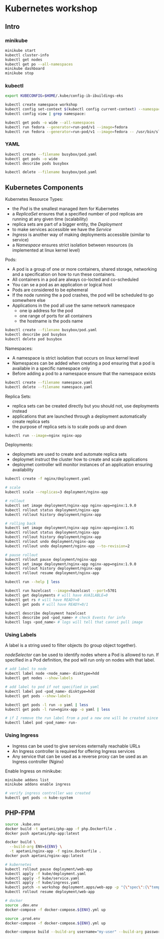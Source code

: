 # Kubernetes workshop

## Intro

### minikube

```sh
minikube start
kubectl cluster-info
kubectl get nodes
kubectl get po --all-namespaces
minikube dashboard
minikube stop
```

### kubectl

```sh
export KUBECONFIG=$HOME/.kube/config-ib-ibuildings-eks

kubectl create namespace workshop
kubectl config set-context $(kubectl config current-context) --namespace=workshop
kubectl config view | grep namespace:

kubectl get pods -o wide --all-namespaces
kubectl run fedora --generator=run-pod/v1 --image=fedora
kubectl run fedora --generator=run-pod/v1 --image=fedora -- /usr/bin/sleep 3000
```

### YAML

```sh
kubectl create --filename busybox/pod.yaml
kubectl get pods -o wide
kubectl describe pods busybox

kubectl delete --filename busybox/pod.yaml
```

## Kubernetes Components

Kubernetes Resource Types:

* the _Pod_ is the smallest managed item for Kubernetes
* a _ReplicaSet_ ensures that a specified number of pod replicas are running at any given time (scalability)
* replica sets are part of a bigger entity, the _Deployment_
* to make services accessible we have the _Service_
* _Ingress_ is another way of making deployments accessible (similar to service)
* a _Namespace_ ensures strict isolation between resources (is implemented at linux kernel level)

Pods:

* A pod is a group of one or more containers, shared storage, networking and a specification on how to run these containers.
* All containers in a pod are always co-locted and co-scheduled
* You can se a pod as an application or logical host
* Pods are considered to be ephemeral
* If the node running the a pod crashes, the pod will be scheduled to go somewhere else
* Applications in the pod all use the same network namespace
  * one ip address for the pod
  * one range of ports for all containers
  * the hostname is the pods name

```bash
kubectl create --filename busybox/pod.yaml
kubectl describe pod busybox
kubectl delete pod busybox
```

Namespaces:

* A namespace is strict isolation that occurs on linux kernel level
* Namespaces can be added when creating a pod ensuring that a pod is available in a specific namespace only
* Before adding a pod to a namespace ensure that the namespace exists

```bash
kubectl create --filename namespace.yaml
kubectl delete --filename namespace.yaml
```

Replica Sets:

* replica sets can be created directly but you should not, use deployments instead
* applications that are launched through a deployment automatically create replica sets
* the purpose of replica sets is to scale pods up and down

```bash
kubectl run --image=nginx nginx-app
```

Deployments:

* deploymets are used to create and automate replica sets
* deploymet instruct the cluster how to create and scale applications
* deploymet controller will monitor instances of an application ensuring availability

```bash
kubectl create -f nginx/deployment.yaml

# scale
kubectl scale --replicas=3 deployment/nginx-app

# rollout
kubectl set image deployment/nginx-app nginx-app=nginx:1.9.0
kubectl rollout status deployment/nginx-app
kubectl rollout history deployment/nginx-app

# rolling back
kubectl set image deployment/nginx-app nginx-app=nginx:1.91
kubectl rollout status deployment/nginx-app
kubectl rollout history deployment/nginx-app
kubectl rollout undo deployment/nginx-app
kubectl rollout undo deployment/nginx-app --to-revision=2

# pause rollout
kubectl rollout pause deployment/nginx-app
kubectl set image deployment/nginx-app nginx-app=nginx:1.9.0
kubectl rollout history deployment/nginx-app
kubectl rollout resume deployment/nginx-app
```

```bash
kubectl run --help | less

kubectl run hazelcast --image=hazelcast --port=5701
kubectl get deployments # will have AVAILABLE=0
kubectl get rs # will have READY=0
kubectl get pods # will have READY=0/1

kubectl describe deployment hazelcast
kubectl describe pod <pod_name> # check Events for info
kubectl logs <pod_name> # logs will tell that cannot pull image
```

### Using Labels

A label is a string used to filter objects (to group object together).

_nodeSelector_ can be used to identify nodes where a Pod is allowed to run. If specified in a Pod definition, the pod will run only on nodes with that label.

```bash
# add label to node
kubectl label node <node_name> disktype=hdd
kubectl get nodes --show-labels

# add label to pod if not specified in yaml
kubectl label pod <pod_name> disktype=hdd
kubectl get pods --show-labels

kubectl get pods -l run -o yaml | less
kubectl get pods -l run=nginx-app -o yaml | less

# if I remove the run label from a pod a new one will be created since kubernetes cannot identify this pod as "running"
kubectl label pod <pod_name> run-
```

### Using Ingress

* Ingress can be used to give services externally reachable URLs
* An Ingress controller is required for offering Ingress services
* Any service that can be used as a reverse proxy can be used as an Ingress controller (Nginx)

Enable Ingress on minikube:

```bash
minikube addons list
minikube addons enable ingress

# verify ingress controller was created
kubectl get pods -n kube-system
```

## PHP-FPM

```sh
source .kube.env
docker build -t apetani/php-app -f php.Dockerfile .
docker push apetani/php-app:latest

docker build \
  --build-arg ENV=${ENV} \
  -t apetani/nginx-app -f nginx.Dockerfile .
docker push apetani/nginx-app:latest

# kubernetes
kubectl rollout pause deployment/web-app
kubectl apply -f kube/deployment.yaml
kubectl apply -f kube/service.yaml
kubectl apply -f kube/ingress.yaml
kubectl patch -n workshop deployment.apps/web-app -p "{\"spec\":{\"template\":{\"metadata\":{\"annotations\":{\"date\":\"`date +'%s'`\"}}}}}"
kubectl rollout resume deployment/web-app

# docker
source .dev.env
docker-compose -f docker-compose.${ENV}.yml up

source .prod.env
docker-compose -f docker-compose.${ENV}.yml up

docker-compose build --build-arg username="my-user" --build-arg password="my-pass"
```
